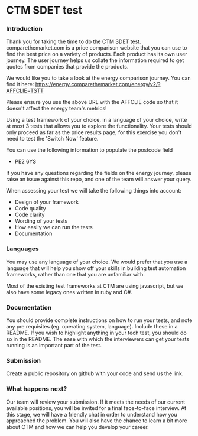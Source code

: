 # CTM SDET test

### Introduction
Thank you for taking the time to do the CTM SDET test.
comparethemarket.com is a price comparison website that you can use to find the best price on a variety of products. Each product has its own user journey. The user journey helps us collate the information required to get quotes from companies that provide the products. 

We would like you to take a look at the energy comparison journey. You can find it here: https://energy.comparethemarket.com/energy/v2/?AFFCLIE=TSTT

Please ensure you use the above URL with the AFFCLIE code so that it doesn't affect the energy team's metrics!

Using a test framework of your choice, in a language of your choice, write at most 3 tests that allows you to explore the functionality. Your tests should only proceed as far as the price results page, for this exercise you don't need to test the 'Switch Now' feature.

You can use the following information to populate the postcode field
  - PE2 6YS

If you have any questions regarding the fields on the energy journey, please raise an issue against this repo, and one of the team will answer your query.

When assessing your test we will take the following things into account:

  - Design of your framework
  - Code quality
  - Code clarity
  - Wording of your tests
  - How easily we can run the tests
  - Documentation 

### Languages
You may use any language of your choice. We would prefer that you use a language that will help you show off your skills in building test automation frameworks, rather than one that you are unfamiliar with.

Most of the existing test frameworks at CTM are using javascript, but we also have some legacy ones written in ruby and C#.

### Documentation
You should provide complete instructions on how to run your tests, and note any pre requisites (eg. operating system, language). Include these in a README. If you wish to highlight anything in your tech test, you should do so in the README.
The ease with which the interviewers can get your tests running is an important part of the test.

### Submission
Create a public repository on github with your code and send us the link. 

### What happens next? 
Our team will review your submission. If it meets the needs of our current available positions, you will be invited for a final face-to-face interview. 
At this stage, we will have a friendly chat in order to understand how you approached the problem. You will also have the chance to learn a bit more about CTM and how we can help you develop your career.
